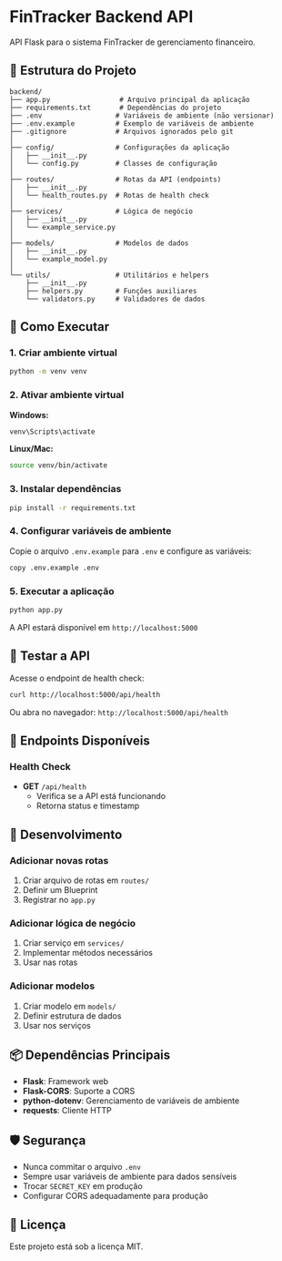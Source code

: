 # FinTracker Backend API

API Flask para o sistema FinTracker de gerenciamento financeiro.

## 📁 Estrutura do Projeto

```
backend/
├── app.py                 # Arquivo principal da aplicação
├── requirements.txt       # Dependências do projeto
├── .env                  # Variáveis de ambiente (não versionar)
├── .env.example          # Exemplo de variáveis de ambiente
├── .gitignore            # Arquivos ignorados pelo git
│
├── config/               # Configurações da aplicação
│   ├── __init__.py
│   └── config.py         # Classes de configuração
│
├── routes/               # Rotas da API (endpoints)
│   ├── __init__.py
│   └── health_routes.py  # Rotas de health check
│
├── services/             # Lógica de negócio
│   ├── __init__.py
│   └── example_service.py
│
├── models/               # Modelos de dados
│   ├── __init__.py
│   └── example_model.py
│
└── utils/                # Utilitários e helpers
    ├── __init__.py
    ├── helpers.py        # Funções auxiliares
    └── validators.py     # Validadores de dados
```

## 🚀 Como Executar

### 1. Criar ambiente virtual

```bash
python -m venv venv
```

### 2. Ativar ambiente virtual

**Windows:**
```bash
venv\Scripts\activate
```

**Linux/Mac:**
```bash
source venv/bin/activate
```

### 3. Instalar dependências

```bash
pip install -r requirements.txt
```

### 4. Configurar variáveis de ambiente

Copie o arquivo `.env.example` para `.env` e configure as variáveis:

```bash
copy .env.example .env
```

### 5. Executar a aplicação

```bash
python app.py
```

A API estará disponível em `http://localhost:5000`

## 🧪 Testar a API

Acesse o endpoint de health check:

```bash
curl http://localhost:5000/api/health
```

Ou abra no navegador: `http://localhost:5000/api/health`

## 📝 Endpoints Disponíveis

### Health Check

- **GET** `/api/health`
  - Verifica se a API está funcionando
  - Retorna status e timestamp

## 🔧 Desenvolvimento

### Adicionar novas rotas

1. Criar arquivo de rotas em `routes/`
2. Definir um Blueprint
3. Registrar no `app.py`

### Adicionar lógica de negócio

1. Criar serviço em `services/`
2. Implementar métodos necessários
3. Usar nas rotas

### Adicionar modelos

1. Criar modelo em `models/`
2. Definir estrutura de dados
3. Usar nos serviços

## 📦 Dependências Principais

- **Flask**: Framework web
- **Flask-CORS**: Suporte a CORS
- **python-dotenv**: Gerenciamento de variáveis de ambiente
- **requests**: Cliente HTTP

## 🛡️ Segurança

- Nunca commitar o arquivo `.env`
- Sempre usar variáveis de ambiente para dados sensíveis
- Trocar `SECRET_KEY` em produção
- Configurar CORS adequadamente para produção

## 📄 Licença

Este projeto está sob a licença MIT.

